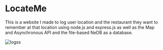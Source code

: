 # LocateMe
This is a website I made to log user location and the restaurant they want to remember at that location using node.js and express.js as well as the Map and Asynchronous  API and the file-based NeDB as a database.

![logss](https://user-images.githubusercontent.com/101601240/190026084-3fd3372f-ccf0-4519-b239-567becda022f.png)
